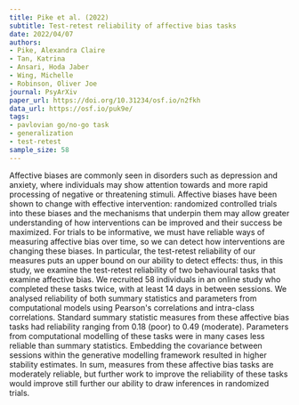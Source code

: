 ```yaml
---
title: Pike et al. (2022)
subtitle: Test-retest reliability of affective bias tasks
date: 2022/04/07
authors:
- Pike, Alexandra Claire
- Tan, Katrina
- Ansari, Hoda Jaber
- Wing, Michelle
- Robinson, Oliver Joe
journal: PsyArXiv
paper_url: https://doi.org/10.31234/osf.io/n2fkh
data_url: https://osf.io/puk9e/
tags:
- pavlovian go/no-go task
- generalization
- test-retest
sample_size: 58
---
```


Affective biases are commonly seen in disorders such as depression and anxiety, where individuals may show attention towards and more rapid processing of negative or threatening stimuli. Affective biases have been shown to change with effective intervention: randomized controlled trials into these biases and the mechanisms that underpin them may allow greater understanding of how interventions can be improved and their success be maximized. For trials to be informative, we must have reliable ways of measuring affective bias over time, so we can detect how interventions are changing these biases. In particular, the test-retest reliability of our measures puts an upper bound on our ability to detect effects: thus, in this study, we examine the test-retest reliability of two behavioural tasks that examine affective bias. We recruited 58 individuals in an online study who completed these tasks twice, with at least 14 days in between sessions. We analysed reliability of both summary statistics and parameters from computational models using Pearson's correlations and intra-class correlations. Standard summary statistic measures from these affective bias tasks had reliability ranging from 0.18 (poor) to 0.49 (moderate). Parameters from computational modelling of these tasks were in many cases less reliable than summary statistics. Embedding the covariance between sessions within the generative modelling framework resulted in higher stability estimates. In sum, measures from these affective bias tasks are moderately reliable, but further work to improve the reliability of these tasks would improve still further our ability to draw inferences in randomized trials.
